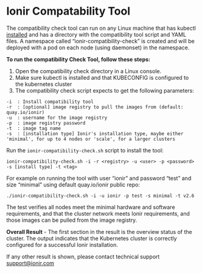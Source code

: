 # Ionir Compatability Tool

The compatibility check tool can run on any Linux machine that has kubectl[ ](https://kubernetes.io/docs/tasks/tools/install-kubectl/)[installed](https://kubernetes.io/docs/tasks/tools/install-kubectl/) and has a directory with the compatibility tool script and YAML files. A namespace called “ionir-compatibility-check” is created and will be deployed with a pod on each node (using daemonset) in the namespace.

**To run the compatibility Check Tool, follow these steps:**

1. Open the compatibility check directory in a Linux console.
2. Make sure kubectl is installed and that KUBECONFIG is configured to the kubernetes cluster
3. The compatibility check script expects to get the following parameters:

```
-i  : Install compatibility tool
-r  : [optional] image registry to pull the images from (default: quay.io/ionir)
-u  : username for the image registry
-p  : image registry password
-t  : image tag name
-s  : [installation type] Ionir's installation type, maybe either 'minimal', for up to 4 nodes or 'scale', for a larger clusters
```

Run the `ionir-compatibility-check.sh` script to install the tool:

```
ionir-compatibility-check.sh -i -r <registry> -u <user> -p <password> -s [install type] -t <tag>
```

For example on running the tool with user “ionir” and password “test” and size “minimal” using default quay.io/ionir public repo:

```
./ionir-compatibility-check.sh -i -u ionir -p test -s minimal -t v2.6
```

The test verifies all nodes meet the minimal hardware and software requirements, and that the cluster network meets Ionir requirements, and those images can be pulled from the image registry.

**Overall Result** - The first section in the result is the overview status of the cluster. The output indicates that the Kubernetes cluster is correctly configured for a successful Ionir installation.&#x20;

&#x20;If any other result is shown, please contact technical support [support@ionir.com](mailto:support@ionir.com)
